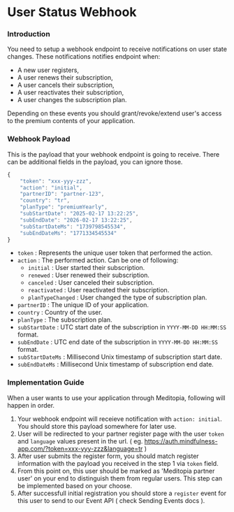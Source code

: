 # User Status Webhook

### Introduction

You need to setup a webhook endpoint to receive notifications on user state changes. These notifications notifies endpoint when:
* A new user registers,
* A user renews their subscription,
* A user cancels their subscription,
* A user reactivates their subscription,
* A user changes the subscription plan.

Depending on these events you should grant/revoke/extend user's access to the premium contents of your application.

### Webhook Payload

This is the payload that your webhook endpoint is going to receive. There can be additional fields in the payload, you can ignore those.

```js
{
    "token": "xxx-yyy-zzz",
    "action": "initial",
    "partnerID": "partner-123",
    "country": "tr",
    "planType": "premiumYearly",
    "subStartDate": "2025-02-17 13:22:25",
    "subEndDate": "2026-02-17 13:22:25",
    "subStartDateMs": "1739798545534",
    "subEndDateMs": "1771334545534"
}
```

* `token` : Represents the unique user token that performed the action.
* `action` : The performed action. Can be one of following:
  * `initial` : User started their subscription.
  * `renewed` : User renewed their subscription.
  * `canceled` : User canceled their subscription.
  * `reactivated` : User reactivated their subscription.
  * `planTypeChanged` : User changed the type of subscription plan.
* `partnerID` : The unique ID of your application.
* `country` : Country of the user.
* `planType` : The subscription plan.
* `subStartDate` : UTC start date of the subscription in `YYYY-MM-DD HH:MM:SS` format.
* `subEndDate` : UTC end date of the subscription in `YYYY-MM-DD HH:MM:SS` format.
* `subStartDateMs` : Millisecond Unix timestamp of subscription start date.
* `subEndDateMs` : Millisecond Unix timestamp of subscription end date.

### Implementation Guide
When a user wants to use your application through Meditopia, following will happen in order.

1. Your webhook endpoint will receieve notification with `action: initial`. You should store this payload somewhere for later use.
2. User will be redirected to your partner register page with the user `token` and `language` values present in the url. ( eg. https://auth.mindfulness-app.com/?token=xxx-yyy-zzz&language=tr )
3. After user submits the register form, you should match register information with the payload you received in the step 1 via `token` field.
4. From this point on, this user should be marked as 'Meditopia partner user' on your end to distinguish them from regular users. This step can be implemented based on your choose.
5. After successfull initial registration you should store a `register` event for this user to send to our Event API ( check Sending Events docs ).
